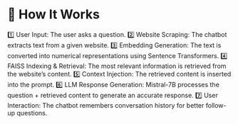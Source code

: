 # 📌 How It Works
1️⃣ User Input: The user asks a question.
2️⃣ Website Scraping: The chatbot extracts text from a given website.
3️⃣ Embedding Generation: The text is converted into numerical representations using Sentence Transformers.
4️⃣ FAISS Indexing & Retrieval: The most relevant information is retrieved from the website’s content.
5️⃣ Context Injection: The retrieved content is inserted into the prompt.
6️⃣ LLM Response Generation: Mistral-7B processes the question + retrieved content to generate an accurate response.
7️⃣ User Interaction: The chatbot remembers conversation history for better follow-up questions.
